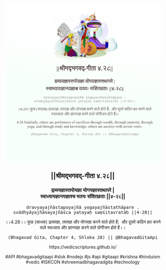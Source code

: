 <img src="../../asset/BG_4_28.png"/>
<center><h2>||श्रीमद्‍भगवद्‍-गीता ४.२८||</h2>
<h3>द्रव्ययज्ञास्तपोयज्ञा योगयज्ञास्तथापरे |<br/>स्वाध्यायज्ञानयज्ञाश्च यतयः संशितव्रताः ||४-२८||</h3>
<pre>dravyayajñāstapoyajñā yogayajñāstathāpare .<br/>svādhyāyajñānayajñāśca yatayaḥ saṃśitavratāḥ ||4-28||</pre>
<p>।।4.28।। कुछ (साधक) द्रव्ययज्ञ, तपयज्ञ और योगयज्ञ करने वाले होते हैं;  और दूसरे कठिन व्रत करने वाले स्वाध्याय और ज्ञानयज्ञ करने वाले योगीजन होते हैं।।</p>
<pre>(Bhagavad Gita, Chapter 4, Shloka 28) || @BhagavadGitaApi</pre><p>https://vedicscriptures.github.io/</p><p>#API #bhagavadgitaapi #slok #nodejs #js #api #gitaapi #krishna #hinduism #vedic #ISKCON #shreemadbhagavadgita #technology</p></center>